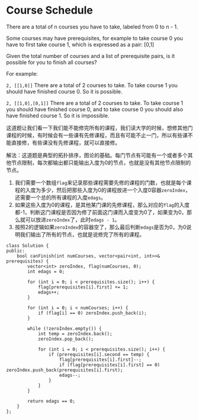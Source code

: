 Course Schedule
========
There are a total of n courses you have to take, labeled from 0 to n - 1.

Some courses may have prerequisites, for example to take course 0 you have to first take course 1, which is expressed as a pair: [0,1]

Given the total number of courses and a list of prerequisite pairs, is it possible for you to finish all courses?

For example:

`2, [[1,0]]`
There are a total of 2 courses to take. To take course 1 you should have finished course 0. So it is possible.

`2, [[1,0],[0,1]]`
There are a total of 2 courses to take. To take course 1 you should have finished course 0, and to take course 0 you should also have finished course 1. So it is impossible.

这道题让我们看一下我们能不能修完所有的课程，我们读大学的时候，想修其他门课程的时候，有时候会有一些课有先修课程，而且有可能不止一门，所以有些课不能直接修，有些课没有先修课程，就可以直接修。

解法：这道题是典型的拓扑排序，图论的基础。每门节点有可能有一个或者多个其他节点限制，每次都输出都只能输出入度为0的节点，也就是没有其他节点限制的节点。

1. 我们需要一个数组`flag`来记录那些课程需要先修的课程的门数，也就是每个课程的入度为多少，然后把那些入度为0的课程放进一个入度0容器`zeroIndex`，还需要一个总的所有课程的入度`edags`。
1. 如果这些入度为0的课程，是其他某门课的先修课程，那么对应的`flag`的入度都-1，判断这门课程是否因为修了前面这门课而入度变为0了，如果变为0，那么就可以放进`zeroIndex`了，此时`edags - 1`。
1. 按照2的逻辑如果`zeroIndex`的容器空了，那么最后判断`edags`是否为0，为0说明我们输出了所有的节点，也就是说修完了所有的课程。

```
class Solution {
public:
    bool canFinish(int numCourses, vector<pair<int, int>>& prerequisites) {
        vector<int> zeroIndex, flag(numCourses, 0);
        int edags = 0;

        for (int i = 0; i < prerequisites.size(); i++) {
            flag[prerequisites[i].first] += 1;
            edags++;
        }

        for (int i = 0; i < numCourses; i++) {
            if (flag[i] == 0) zeroIndex.push_back(i);
        }

        while (!zeroIndex.empty()) {
            int temp = zeroIndex.back();
            zeroIndex.pop_back();

            for (int i = 0; i < prerequisites.size(); i++) {
                if (prerequisites[i].second == temp) {
                    flag[prerequisites[i].first]--;
                    if (flag[prerequisites[i].first] == 0) zeroIndex.push_back(prerequisites[i].first);
                    edags--;
                }
            }
        }

        return edags == 0;
    }
};
```
